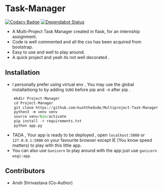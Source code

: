 # Task-Manager

[![Codacy Badge](https://api.codacy.com/project/badge/Grade/1ac554483fac462797ffa5a8b9adf2fa?style=flat-square)](https://app.codacy.com/app/kushthedude/Task-Manager?utm_source=github.com&utm_medium=referral&utm_content=kushthedude/Task-Manager&utm_campaign=Badge_Grade_Dashboard)
[![Dependabot Status](https://api.dependabot.com/badges/status?host=github&repo=kushthedude/Task-Manager)](https://dependabot.com)

- A Multi-Project Task Manager created in flask, for an internship assignment.
- Code is well commented and all the css has been acquired from bootstrap.
- Easy to use and well to play around.
- A quick project and yeah its not well decorated .


## Installation
- I personally prefer using virtual env , You may use the global installaitiong to by adding `SUDO` before pip and `-H` after pip .
```py
    mkdir Project-Manager
    cd Project-Manager
    git clone https://github.com/kushthedude/Multiproject-Task-Manager.git
    python3 -m venv venv
    source venv/bin/activate
    pip install -r requirements.txt
    python app.py
```

- TADA , Your app is ready to be deployed , open `localhost:5000` or `127.0.0.1:5000` on your favourite browser except IE (You know speed matters) to play with this little app.
- You can also use `Gunicorn` to play around with the app just use `gunicorn wsgi:app`.


## Contributors
- Ansh Shrivastava (Co-Author)


